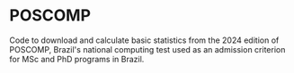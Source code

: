 # POSCOMP

Code to download and calculate basic statistics from the 2024 edition of POSCOMP, Brazil's national computing test used as an admission criterion for MSc and PhD programs in Brazil.
